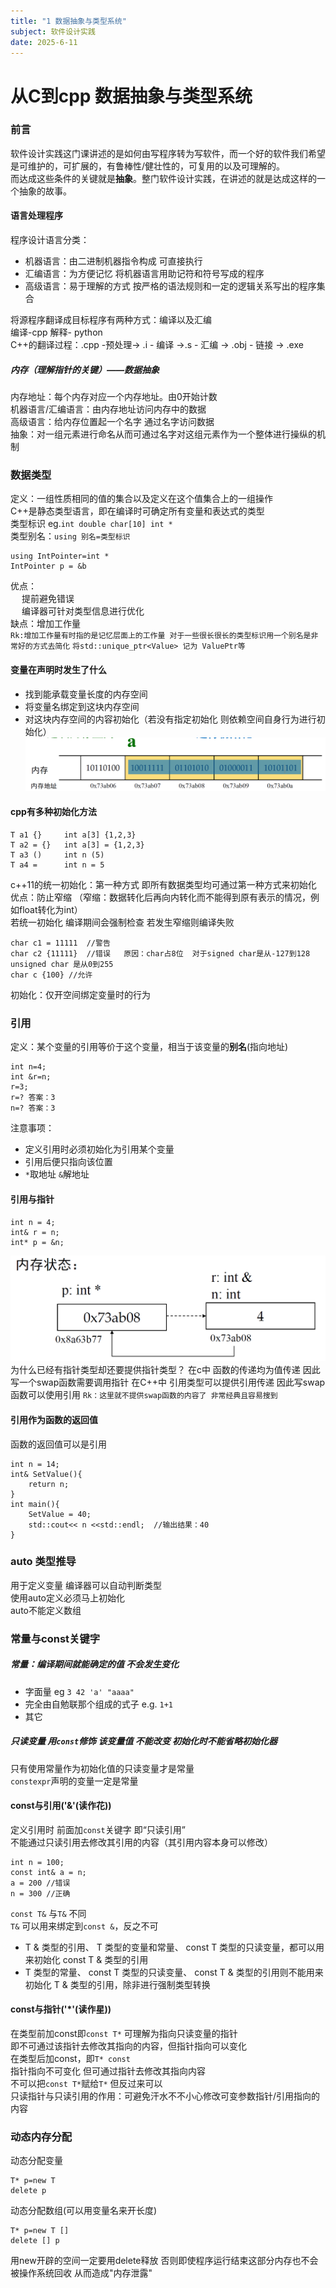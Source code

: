 ```yaml
---
title: "1 数据抽象与类型系统"
subject: 软件设计实践
date: 2025-6-11
---
```

# 从C到cpp 数据抽象与类型系统
### 前言
软件设计实践这门课讲述的是如何由写程序转为写软件，而一个好的软件我们希望是可维护的，可扩展的，有鲁棒性/健壮性的，可复用的以及可理解的。  
而达成这些条件的关键就是**抽象**。整门软件设计实践，在讲述的就是达成这样的一个抽象的故事。  
#### 语言处理程序 
程序设计语言分类：
- 机器语言：由二进制机器指令构成 可直接执行  
- 汇编语言：为方便记忆 将机器语言用助记符和符号写成的程序  
- 高级语言：易于理解的方式 按严格的语法规则和一定的逻辑关系写出的程序集合  

将源程序翻译成目标程序有两种方式：编译以及汇编  
编译-cpp 解释- python  
C++的翻译过程：.cpp -预处理-> .i - 编译 ->.s - 汇编 -> .obj - 链接 -> .exe  
##### 内存（理解指针的关键）——数据抽象  
内存地址：每个内存对应一个内存地址。由0开始计数  
机器语言/汇编语言：由内存地址访问内存中的数据  
高级语言：给内存位置起一个名字 通过名字访问数据  
抽象：对一组元素进行命名从而可通过名字对这组元素作为一个整体进行操纵的机制  
### 数据类型
定义：一组性质相同的值的集合以及定义在这个值集合上的一组操作  
C++是静态类型语言，即在编译时可确定所有变量和表达式的类型  
类型标识 eg.`int double char[10] int *`  
类型别名：`using 别名=类型标识`  
```
using IntPointer=int *  
IntPointer p = &b  
```  
优点：  
&emsp; 提前避免错误  
&emsp; 编译器可针对类型信息进行优化  
缺点：增加工作量  
`Rk:增加工作量有时指的是记忆层面上的工作量 对于一些很长很长的类型标识用一个别名是非常好的方式去简化`
`将std::unique_ptr<Value> 记为 ValuePtr等`
#### 变量在声明时发生了什么
- 找到能承载变量长度的内存空间  
- 将变量名绑定到这块内存空间  
- 对这块内存空间的内容初始化（若没有指定初始化 则依赖空间自身行为进行初始化）  
![示例](截屏/0.png)  
#### cpp有多种初始化方法 
```
T a1 {}     int a[3] {1,2,3}
T a2 = {}   int a[3] = {1,2,3}
T a3 ()     int n (5)
T a4 =      int n = 5
```
c++11的统一初始化：第一种方式 即所有数据类型均可通过第一种方式来初始化  
优点：防止窄缩 （窄缩：数据转化后再向内转化而不能得到原有表示的情况，例如float转化为int）  
若统一初始化 编译期间会强制检查 若发生窄缩则编译失败  
```
char c1 = 11111  //警告
char c2 {11111}  //错误   原因：char占8位  对于signed char是从-127到128  unsigned char 是从0到255
char c {100} //允许
```
初始化：仅开空间绑定变量时的行为  
### 引用
定义：某个变量的引用等价于这个变量，相当于该变量的**别名**(指向地址)  
```
int n=4;
int &r=n;
r=3;
r=? 答案：3
n=? 答案：3
```
注意事项：  
- 定义引用时必须初始化为引用某个变量  
- 引用后便只指向该位置   
- `*`取地址 `&`解地址  

#### 引用与指针
```
int n = 4;
int& r = n;
int* p = &n;
```
![内存状态](截屏/1.png)
为什么已经有指针类型却还要提供指针类型？
在c中 函数的传递均为值传递 因此写一个swap函数需要调用指针
在C++中 引用类型可以提供引用传递 因此写swap函数可以使用引用
`Rk：这里就不提供swap函数的内容了 非常经典且容易搜到`
#### 引用作为函数的返回值
函数的返回值可以是引用
```
int n = 14;
int& SetValue(){
    return n;
}
int main(){
    SetValue = 40;
    std::cout<< n <<std::endl;  //输出结果：40
}
```
### auto 类型推导
用于定义变量 编译器可以自动判断类型  
使用auto定义必须马上初始化  
auto不能定义数组  
### 常量与const关键字
##### 常量：编译期间就能确定的值 不会发生变化  
- 字面量 eg `3 42 'a' "aaaa"`   
- 完全由自勉联那个组成的式子 e.g. `1+1`
- 其它

##### 只读变量 用`const`修饰 该变量值 不能改变 初始化时不能省略初始化器  
只有使用常量作为初始化值的只读变量才是常量  
`constexpr`声明的变量一定是常量  
#### const与引用('&'(读作花))
定义引用时 前面加`const`关键字 即“只读引用”  
不能通过只读引用去修改其引用的内容（其引用内容本身可以修改） 
```
int n = 100;
const int& a = n;
a = 200 //错误
n = 300 //正确
```
`const T&` 与`T&` 不同  
`T&` 可以用来绑定到`const &`，反之不可  
- T & 类型的引用、 T 类型的变量和常量、 const T 类型的只读变量，都可以用来初始化 const T & 类型的引用
- T 类型的常量、 const T 类型的只读变量、 const T & 类型的引用则不能用来初始化 T & 类型的引用，除非进行强制类型转换
#### const与指针('*'(读作星))
在类型前加const即`const T*` 可理解为指向只读变量的指针  
即不可通过该指针去修改其指向的内容，但指针指向可以变化  
在类型后加const，即`T* const`  
指针指向不可变化 但可通过指针去修改其指向内容  
不可以把`const T*`赋给`T*` 但反过来可以  
只读指针与只读引用的作用：可避免汗水不不小心修改可变参数指针/引用指向的内容  
### 动态内存分配  
动态分配变量  
```
T* p=new T  
delete p  
```
动态分配数组(可以用变量名来开长度)  
```
T* p=new T []  
delete [] p  
```
用new开辟的空间一定要用delete释放  否则即使程序运行结束这部分内存也不会被操作系统回收 从而造成"内存泄露"